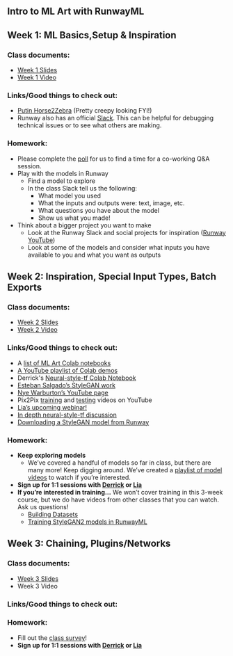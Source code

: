 ## Intro to ML Art with RunwayML


## Week 1: ML Basics,Setup & Inspiration
### Class documents:
- [Week 1 Slides](https://docs.google.com/presentation/d/1VBKNMknSNVXQecBW8YRNm-aXAuPPJ7aTl3Sbo8lnNvw/edit?usp=sharing)
- [Week 1 Video](https://drive.google.com/file/d/1NQmSYZSYdztSGkAADzpz8DBn33fgxHvB/view?usp=sharing)

### Links/Good things to check out:
- [Putin Horse2Zebra](https://camo.githubusercontent.com/757b691307b52fe8a0806dde3a560dc068dbf5b3/68747470733a2f2f6a756e79616e7a2e6769746875622e696f2f4379636c6547414e2f696d616765732f6661696c7572655f707574696e2e6a7067) (Pretty creepy looking FYI!)
- Runway also has an official [Slack](https://runwayml.com/joinslack). This can be helpful for debugging technical issues or to see what others are making.

### Homework:
- Please complete the [poll](http://whenisgood.net/p582xzy) for us to find a time for a co-working Q&A session.
- Play with the models in Runway
  - Find a model to explore
  - In the class Slack tell us the following:
    - What model you used
    - What the inputs and outputs were: text, image, etc.
    - What questions you have about the model
    - Show us what you made!
- Think about a bigger project you want to make
  - Look at the Runway Slack and social projects for inspiration ([Runway YouTube](https://www.youtube.com/runwayml))
  - Look at some of the models and consider what inputs you have available to you and what you want as outputs


## Week 2: Inspiration, Special Input Types, Batch Exports
### Class documents:
- [Week 2 Slides](https://docs.google.com/presentation/d/1L7oweu81Gsr6XqH7nf3uULhQVKuT8SCQw8bt5Dei55w/edit?usp=sharing)
- [Week 2 Video](https://drive.google.com/file/d/1Z73-fVfj35-y-EiDCWGtFFo6PfUrfpsw/view?usp=sharing)

### Links/Good things to check out:
- A [list of ML Art Colab notebooks](https://github.com/dvschultz/ml-art-colabs)
- [A YouTube playlist of Colab demos](https://www.youtube.com/playlist?list=PLWuCzxqIpJs9aFmKVP2I9_Y_23BcGk8ZE)
- Derrick's [Neural-style-tf Colab Notebook](https://colab.research.google.com/github/dvschultz/artificial-images/blob/master/neural_style_tf.ipynb#scrollTo=zHPQH7Z8hscj)
- [Esteban Salgado’s StyleGAN work](https://www.instagram.com/flatyaku/)
- [Nye Warburton’s YouTube page](https://www.youtube.com/channel/UCNzVeM72UeRLBUksehOXXFQ)
- Pix2Pix [training](https://www.youtube.com/watch?v=TVCZLb1qe_0) and [testing](https://www.youtube.com/watch?v=fXgodCC2O7o) videos on YouTube
- [Lia’s upcoming webinar!](https://grayarea.org/workshop/ai-webinar/)
- [In depth neural-style-tf discussion](https://www.youtube.com/watch?v=0lX-4Znoopk)
- [Downloading a StyleGAN model from Runway](https://www.youtube.com/watch?v=6XdToEb18cs)


### Homework:
- **Keep exploring models**
  - We’ve covered a handful of models so far in class, but there are many more! Keep digging around. We’ve created a [playlist of model videos](https://www.youtube.com/playlist?list=PLWuCzxqIpJs8OOUUePUNVCHrCGDoKTtyn) to watch if you’re interested.
- **Sign up for 1:1 sessions with [Derrick](https://calendly.com/derrick-schultz/1-on-1) or [Lia](https://calendly.com/lialialiacole/30min)**
- **If you’re interested in training...** We won’t cover training in this 3-week course, but we do have videos from other classes that you can watch. Ask us questions!
  - [Building Datasets](https://youtu.be/sEZ4Y_tVxm0?t=1848)
  - [Training StyleGAN2 models in RunwayML](https://www.youtube.com/watch?v=RVVFX7kXZ2E&list=PLWuCzxqIpJs9zhdNV7E71aaXH0neU73UG)

## Week 3: Chaining, Plugins/Networks
### Class documents:
- [Week 3 Slides](https://docs.google.com/presentation/d/1CvnGzrg8yWW0bhNCpWGGM44OSUw0yKSwqcT4d8wdgUI/edit?usp=sharing)
- Week 3 Video

### Links/Good things to check out:


### Homework:
- Fill out the [class survey](https://forms.gle/3Q3vwxt26ukssqd86)!
- **Sign up for 1:1 sessions with [Derrick](https://calendly.com/derrick-schultz/1-on-1) or [Lia](https://calendly.com/lialialiacole/30min)**
